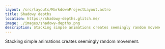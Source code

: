 ```yaml
---
layout: /src/layouts/MarkdownProjectLayout.astro
title: Shadowy depths
location: https://shadowy-depths.glitch.me/
image: ./images/shadowy-depths.png
description: Stacking simple animations creates seemingly random movement.
---
```

Stacking simple animations creates seemingly random movement.